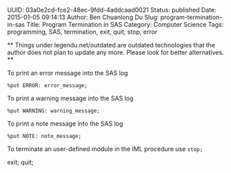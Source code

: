 UUID: 03a0e2cd-fce2-48ec-9fdd-4addcaad0021
Status: published
Date: 2015-01-05 09:14:13
Author: Ben Chuanlong Du
Slug: program-termination-in-sas
Title: Program Termination in SAS
Category: Computer Science
Tags: programming, SAS, termination, exit, quit, stop, error

**
Things under legendu.net/outdated are outdated technologies 
that the author does not plan to update any more. 
Please look for better alternatives.
**

To print an error message into the SAS log

    %put ERROR: error_message;

To print a warning message into the SAS log

    %put WARNING: warning_message;

To print a note message into the SAS log

    %put NOTE: note_message;

To terminate an user-defined module in the IML procedure use `stop;`

exit; 
quit;
